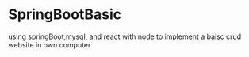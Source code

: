 # SpringBootBasic
using springBoot,mysql, and react with node to implement a baisc crud website in own computer 
